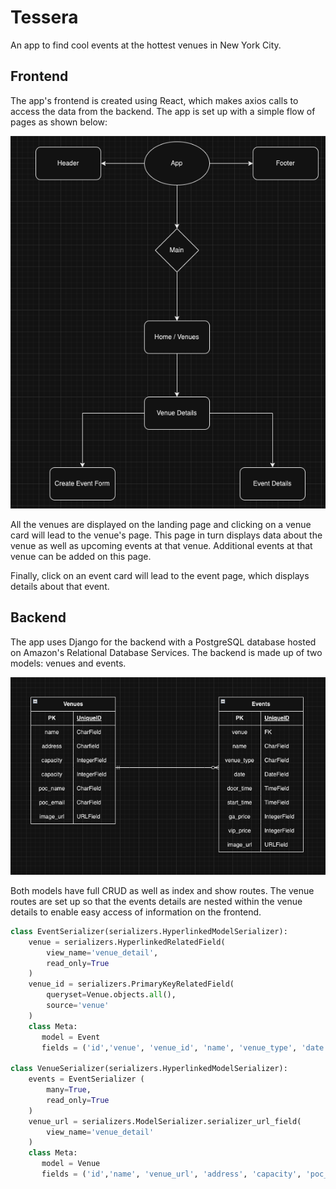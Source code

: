 # Tessera

An app to find cool events at the hottest venues in New York City.

## Frontend

The app's frontend is created using React, which makes axios calls to access the data from the backend. The app is set up with a simple flow of pages as shown below:

![CHD](./readme-files/CHD.png)

All the venues are displayed on the landing page and clicking on a venue card will lead to the venue's page. This page in turn displays data about the venue as well as upcoming events at that venue. Additional events at that venue can be added on this page.

Finally, click on an event card will lead to the event page, which displays details about that event.

## Backend

The app uses Django for the backend with a PostgreSQL database hosted on Amazon's Relational Database Services. The backend is made up of two models: venues and events.

![ERD](./readme-files/ERD.png)

Both models have full CRUD as well as index and show routes. The venue routes are set up so that the events details are nested within the venue details to enable easy access of information on the frontend.

```python
class EventSerializer(serializers.HyperlinkedModelSerializer):
    venue = serializers.HyperlinkedRelatedField(
        view_name='venue_detail',
        read_only=True
    )
    venue_id = serializers.PrimaryKeyRelatedField(
        queryset=Venue.objects.all(),
        source='venue'
    )
    class Meta:
       model = Event
       fields = ('id','venue', 'venue_id', 'name', 'venue_type', 'date', 'door_time', 'start_time', 'ga_price', 'vip_price', 'image_url')

class VenueSerializer(serializers.HyperlinkedModelSerializer):
    events = EventSerializer (
        many=True,
        read_only=True
    )
    venue_url = serializers.ModelSerializer.serializer_url_field(
        view_name='venue_detail'
    )
    class Meta:
       model = Venue
       fields = ('id','name', 'venue_url', 'address', 'capacity', 'poc_name', 'poc_email','image_url', 'events')
    
```